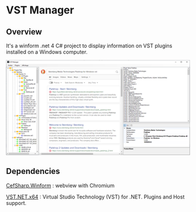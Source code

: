 # VST Manager

## Overview

It's a winform .net 4 C# project to display information on VST plugins installed on a Windows computer. 

![readme](images/readme.png)

## Dependencies

[CefSharp.Winform](cefsharp/cefsharp) : webview with Chromium

[VST.NET.x64](obiwanjacobi/vst.net) : Virtual Studio Technology (VST) for .NET. Plugins and Host support.
